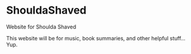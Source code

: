 ShouldaShaved
=============

Website for Shoulda Shaved

This website will be for music, book summaries, and other helpful stuff... Yup.
